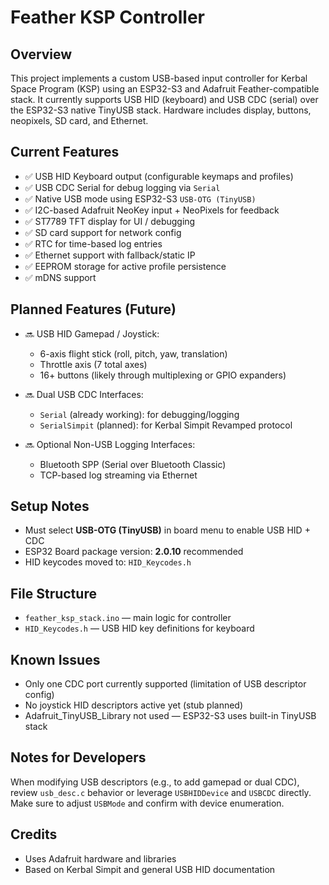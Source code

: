 # Feather KSP Controller

## Overview
This project implements a custom USB-based input controller for Kerbal Space Program (KSP) using an ESP32-S3 and Adafruit Feather-compatible stack. It currently supports USB HID (keyboard) and USB CDC (serial) over the ESP32-S3 native TinyUSB stack. Hardware includes display, buttons, neopixels, SD card, and Ethernet.

## Current Features
- ✅ USB HID Keyboard output (configurable keymaps and profiles)
- ✅ USB CDC Serial for debug logging via `Serial`
- ✅ Native USB mode using ESP32-S3 `USB-OTG (TinyUSB)`
- ✅ I2C-based Adafruit NeoKey input + NeoPixels for feedback
- ✅ ST7789 TFT display for UI / debugging
- ✅ SD card support for network config
- ✅ RTC for time-based log entries
- ✅ Ethernet support with fallback/static IP
- ✅ EEPROM storage for active profile persistence
- ✅ mDNS support

## Planned Features (Future)
- 🔜 USB HID Gamepad / Joystick:
  - 6-axis flight stick (roll, pitch, yaw, translation)
  - Throttle axis (7 total axes)
  - 16+ buttons (likely through multiplexing or GPIO expanders)

- 🔜 Dual USB CDC Interfaces:
  - `Serial` (already working): for debugging/logging
  - `SerialSimpit` (planned): for Kerbal Simpit Revamped protocol

- 🔜 Optional Non-USB Logging Interfaces:
  - Bluetooth SPP (Serial over Bluetooth Classic)
  - TCP-based log streaming via Ethernet

## Setup Notes
- Must select **USB-OTG (TinyUSB)** in board menu to enable USB HID + CDC
- ESP32 Board package version: **2.0.10** recommended
- HID keycodes moved to: `HID_Keycodes.h`

## File Structure
- `feather_ksp_stack.ino` — main logic for controller
- `HID_Keycodes.h` — USB HID key definitions for keyboard

## Known Issues
- Only one CDC port currently supported (limitation of USB descriptor config)
- No joystick HID descriptors active yet (stub planned)
- Adafruit_TinyUSB_Library not used — ESP32-S3 uses built-in TinyUSB stack

## Notes for Developers
When modifying USB descriptors (e.g., to add gamepad or dual CDC), review `usb_desc.c` behavior or leverage `USBHIDDevice` and `USBCDC` directly. Make sure to adjust `USBMode` and confirm with device enumeration.

## Credits
- Uses Adafruit hardware and libraries
- Based on Kerbal Simpit and general USB HID documentation

